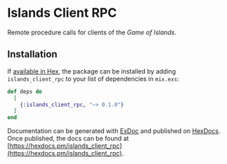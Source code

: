# Islands Client RPC

Remote procedure calls for clients of the _Game of Islands_.

## Installation

If [available in Hex](https://hex.pm/docs/publish), the package can be installed
by adding `islands_client_rpc` to your list of dependencies in `mix.exs`:

```elixir
def deps do
  [
    {:islands_client_rpc, "~> 0.1.0"}
  ]
end
```

Documentation can be generated with [ExDoc](https://github.com/elixir-lang/ex_doc)
and published on [HexDocs](https://hexdocs.pm). Once published, the docs can
be found at [https://hexdocs.pm/islands_client_rpc](https://hexdocs.pm/islands_client_rpc).

